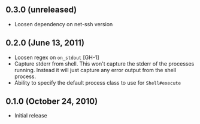 ## 0.3.0 (unreleased)

  - Loosen dependency on net-ssh version

## 0.2.0 (June 13, 2011)

  - Loosen regex on `on_stdout` [GH-1]
  - Capture stderr from shell. This won't capture the stderr of the processes
    running. Instead it will just capture any error output from the shell process.
  - Ability to specify the default process class to use for `Shell#execute`

## 0.1.0 (October 24, 2010)

  - Initial release
